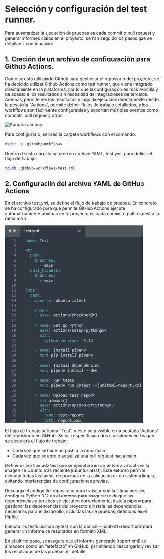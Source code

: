 # Selección y configuración del test runner.
Para automatizar la ejecución de pruebas en cada commit o pull request y generar informes claros en el proyecto, se han seguido los pasos que se detallan a continuación:

## 1. Creción de un archivo de configuración para Github Actions.
Como se está utilizando Github para gestionar el repostorio del proyecto, se ha decidido utilizar Github Actions como test runner, que viene integrado directamente en la plataforma, por lo que la configuración es más sencilla y da acesso a los resultados sin necesidad de integraciones de terceros.
Además, permite ver los resultados y logs de ejecución directamente desde la pesataña "Actions", permite definir flujos de trabajo detallados, y los workflows son fácilmente configurables y soportan múltiples eventos como commits, pull reques y otros.

![Pantalla actions](iamgenes/actions.png)

Para configurarlo, se creó la carpeta workflows con el comando:

```bash
mkdir -p .github/workflows
```

Dentro de esta carpeta se creó un archivo YAML, test.yml, para definir el flujo de trabajo:

```bash
touch .github/workflows/test.yml
```

## 2. Configuraciín del archivo YAML de GitHub Actions
En el archivo test.yml, se define el flujo de trabajo de pruebas.
En concreto se ha configurado para que permite GitHub Actions ejecute automáticamente pruebas en tu proyecto en cada commit o pull request a la rama main

![Descripción de la imagen](imagenes/testYAML.png)

El flujo de trabajo se llama "Test", y esto será visible en la pestaña "Actions" del repositorio en GitHub.
Se han especificado dos situaciones en las que se ejecutará el flujo de trabajo:
- Cada vez que se hace un push a la rama main.
- Cada vez que se abre o actualiza una pull request hacia main.

Define un job llamado test que se ejecutará en un entorno virtual con la imagen de Ubuntu más reciente (ubuntu-latest). Este entorno permite ejecutar todas las tareas de pruebas de la aplicación en un sistema limpio, evitando interferencias de configuraciones previas.

Descarga el código del repositorio para trabajar con la última versión, configura Python 3.12 en el entorno para asegurarse de que las dependencias y pruebas se ejecuten correctamente, instala pipenv para gestionar las dependencias del proyecto e instala las dependencias necesarias para el desarrollo, incluidas las de pruebas, definidas en el Pipfile.

Ejecuta los tests usando pytest, con la opción --junitxml=report.xml para generar un informe de resultados en formato XML.

En el ultimo paso, se asegura que el informe generado (report.xml) se almacene como un "artefacto" en GitHub, permitiendo descargarlo y revisar los resultados de las pruebas en detalle.

